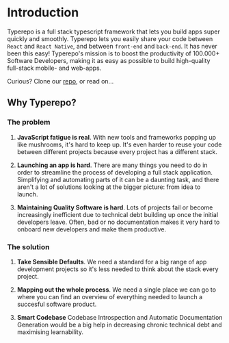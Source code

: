 # Introduction

Typerepo is a full stack typescript framework that lets you build apps super quickly and smoothly. Typerepo lets you easily share your code between `React` and `React Native`, and between `front-end` and `back-end`. It has never been this easy! Typerepo's mission is to boost the productivity of 100.000+ Software Developers, making it as easy as possible to build high-quality full-stack mobile- and web-apps.

Curious? Clone our [repo](https://github.com/CodeFromAnywhere/typerepo), or read on...

## Why Typerepo?

### The problem

1. **JavaScript fatigue is real**. With new tools and frameworks popping up like mushrooms, it's hard to keep up. It's even harder to reuse your code between different projects because every project has a different stack.

2. **Launching an app is hard**. There are many things you need to do in order to streamline the process of developing a full stack application. Simplifying and automating parts of it can be a daunting task, and there aren't a lot of solutions looking at the bigger picture: from idea to launch.

3. **Maintaining Quality Software is hard**. Lots of projects fail or become increasingly inefficient due to technical debt building up once the initial developers leave. Often, bad or no documentation makes it very hard to onboard new developers and make them productive.

### The solution

1. **Take Sensible Defaults**. We need a standard for a big range of app development projects so it's less needed to think about the stack every project.

2. **Mapping out the whole process**. We need a single place we can go to where you can find an overview of everything needed to launch a succesful software product.

3. **Smart Codebase** Codebase Introspection and Automatic Documentation Generation would be a big help in decreasing chronic technical debt and maximising learnability.
